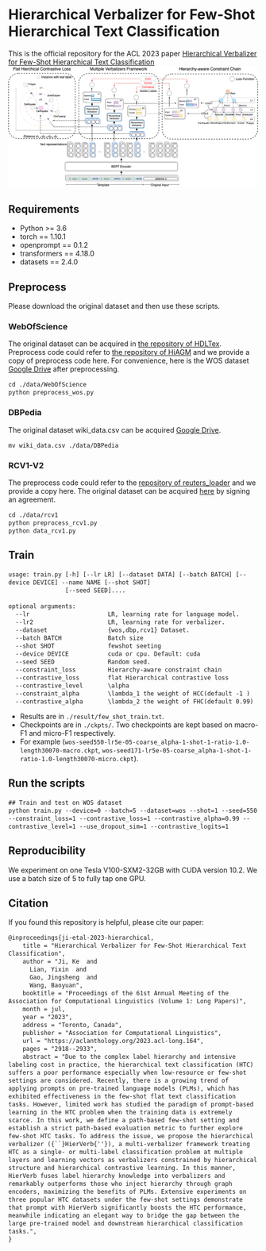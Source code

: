 
# Hierarchical Verbalizer for Few-Shot Hierarchical Text Classification

This is the official repository for the ACL 2023 paper
[Hierarchical Verbalizer for Few-Shot Hierarchical Text Classification](https://arxiv.org/pdf/2305.16885.pdf)
![DataConstruction](./image/overview.png)
## Requirements

* Python >= 3.6
* torch == 1.10.1
* openprompt == 0.1.2
* transformers == 4.18.0
* datasets == 2.4.0

## Preprocess

Please download the original dataset and then use these scripts.

### WebOfScience

The original dataset can be acquired in [the repository of HDLTex](https://github.com/kk7nc/HDLTex). Preprocess code could refer to [the repository of HiAGM](https://github.com/Alibaba-NLP/HiAGM) and we provide a copy of preprocess code here. For convenience, here is the WOS dataset [Google Drive](https://drive.google.com/file/d/1UuVDd3uEVVFcuy6i-LdZUo6SHJSMQ1-b/view?usp=share_link) after preprocessing.
```shell
cd ./data/WebOfScience
python preprocess_wos.py
```

### DBPedia

The original dataset wiki_data.csv can be acquired [Google Drive](https://drive.google.com/file/d/1UuVDd3uEVVFcuy6i-LdZUo6SHJSMQ1-b/view?usp=share_link).
```shell
mv wiki_data.csv ./data/DBPedia
```

### RCV1-V2

The preprocess code could refer to the [repository of reuters_loader](https://github.com/ductri/reuters_loader) and we provide a copy here. The original dataset can be acquired [here](https://trec.nist.gov/data/reuters/reuters.html) by signing an agreement.

```shell
cd ./data/rcv1
python preprocess_rcv1.py
python data_rcv1.py
```

## Train

```
usage: train.py [-h] [--lr LR] [--dataset DATA] [--batch BATCH] [--device DEVICE] --name NAME [--shot SHOT]
                [--seed SEED]....

optional arguments:
  --lr                      LR, learning rate for language model.                   
  --lr2                     LR, learning rate for verbalizer.
  --dataset                 {wos,dbp,rcv1} Dataset.
  --batch BATCH             Batch size
  --shot SHOT               fewshot seeting
  --device DEVICE           cuda or cpu. Default: cuda
  --seed SEED               Random seed.
  --constraint_loss         Hierarchy-aware constraint chain
  --contrastive_loss        flat Hierarchical contrastive loss
  --contrastive_level       \alpha
  --constraint_alpha        \lambda_1 the weight of HCC(default -1 )
  --contrastive_alpha       \lambda_2 the weight of FHC(default 0.99)
```

- Results are in `./result/few_shot_train.txt`.
- Checkpoints are in `./ckpts/`. Two checkpoints are kept based on macro-F1 and micro-F1 respectively.
- For example (`wos-seed550-lr5e-05-coarse_alpha-1-shot-1-ratio-1.0-length30070-macro.ckpt`, 
`wos-seed171-lr5e-05-coarse_alpha-1-shot-1-ratio-1.0-length30070-micro.ckpt`).

## Run the scripts
```shell
## Train and test on WOS dataset
python train.py --device=0 --batch=5 --dataset=wos --shot=1 --seed=550 --constraint_loss=1 --contrastive_loss=1 --contrastive_alpha=0.99 --contrastive_level=1 --use_dropout_sim=1 --contrastive_logits=1
```

## Reproducibility

We experiment on one Tesla V100-SXM2-32GB with CUDA version $10.2$. We use a batch size of $5$ to fully tap one GPU.

## Citation
If you found this repository is helpful, please cite our paper:
```
@inproceedings{ji-etal-2023-hierarchical,
    title = "Hierarchical Verbalizer for Few-Shot Hierarchical Text Classification",
    author = "Ji, Ke  and
      Lian, Yixin  and
      Gao, Jingsheng  and
      Wang, Baoyuan",
    booktitle = "Proceedings of the 61st Annual Meeting of the Association for Computational Linguistics (Volume 1: Long Papers)",
    month = jul,
    year = "2023",
    address = "Toronto, Canada",
    publisher = "Association for Computational Linguistics",
    url = "https://aclanthology.org/2023.acl-long.164",
    pages = "2918--2933",
    abstract = "Due to the complex label hierarchy and intensive labeling cost in practice, the hierarchical text classification (HTC) suffers a poor performance especially when low-resource or few-shot settings are considered. Recently, there is a growing trend of applying prompts on pre-trained language models (PLMs), which has exhibited effectiveness in the few-shot flat text classification tasks. However, limited work has studied the paradigm of prompt-based learning in the HTC problem when the training data is extremely scarce. In this work, we define a path-based few-shot setting and establish a strict path-based evaluation metric to further explore few-shot HTC tasks. To address the issue, we propose the hierarchical verbalizer ({``}HierVerb{''}), a multi-verbalizer framework treating HTC as a single- or multi-label classification problem at multiple layers and learning vectors as verbalizers constrained by hierarchical structure and hierarchical contrastive learning. In this manner, HierVerb fuses label hierarchy knowledge into verbalizers and remarkably outperforms those who inject hierarchy through graph encoders, maximizing the benefits of PLMs. Extensive experiments on three popular HTC datasets under the few-shot settings demonstrate that prompt with HierVerb significantly boosts the HTC performance, meanwhile indicating an elegant way to bridge the gap between the large pre-trained model and downstream hierarchical classification tasks.",
}
```